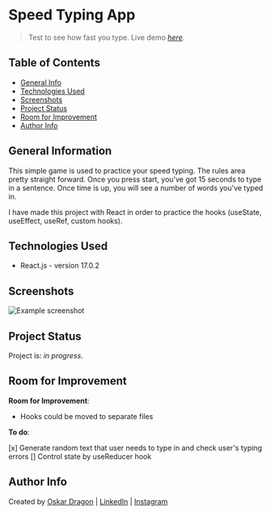 # Speed Typing App

> Test to see how fast you type.
> Live demo [_here_](https://oskar-dragon.github.io/speed-typing-game/).

## Table of Contents

- [General Info](#general-information)
- [Technologies Used](#technologies-used)
- [Screenshots](#screenshots)
- [Project Status](#project-status)
- [Room for Improvement](#room-for-improvement)
- [Author Info](#author-info)

## General Information

This simple game is used to practice your speed typing. The rules area pretty straight forward. Once you press start, you've got 15 seconds to type in a sentence. Once time is up, you will see a number of words you've typed in.

I have made this project with React in order to practice the hooks (useState, useEffect, useRef, custom hooks).

## Technologies Used

- React.js - version 17.0.2

## Screenshots

![Example screenshot](https://i.gyazo.com/c81612371ee14418d79e104676663f0b.png)

## Project Status

Project is: _in progress_.

## Room for Improvement

**Room for Improvement**:

- Hooks could be moved to separate files

**To do**:

[x] Generate random text that user needs to type in and check user's typing errors
[] Control state by useReducer hook

## Author Info

Created by [Oskar Dragon](https://github.com/oskar-dragon) |
[LinkedIn](https://www.linkedin.com/in/oskar-dragon) |
[Instagram](https://www.instagram.com/skrdrgn___/)
